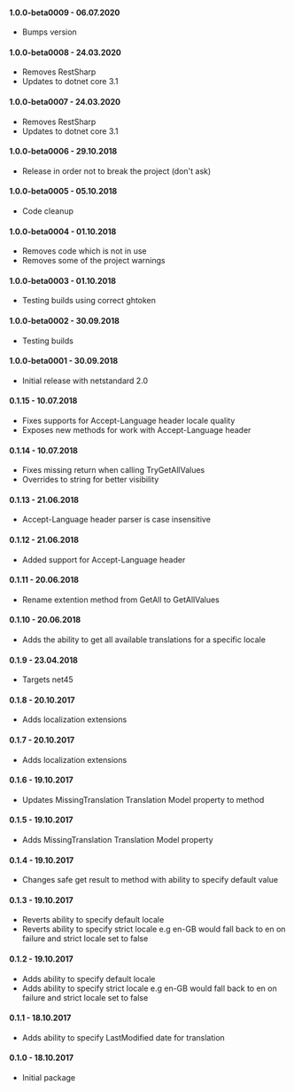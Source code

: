 #### 1.0.0-beta0009 - 06.07.2020
* Bumps version 

#### 1.0.0-beta0008 - 24.03.2020
* Removes RestSharp
* Updates to dotnet core 3.1

#### 1.0.0-beta0007 - 24.03.2020
* Removes RestSharp
* Updates to dotnet core 3.1

#### 1.0.0-beta0006 - 29.10.2018
* Release in order not to break the project (don't ask)

#### 1.0.0-beta0005 - 05.10.2018
* Code cleanup

#### 1.0.0-beta0004 - 01.10.2018
* Removes code which is not in use
* Removes some of the project warnings

#### 1.0.0-beta0003 - 01.10.2018
* Testing builds using correct ghtoken

#### 1.0.0-beta0002 - 30.09.2018
* Testing builds

#### 1.0.0-beta0001 - 30.09.2018
* Initial release with netstandard 2.0

#### 0.1.15 - 10.07.2018
* Fixes supports for Accept-Language header locale quality
* Exposes new methods for work with Accept-Language header

#### 0.1.14 - 10.07.2018
* Fixes missing return when calling TryGetAllValues
* Overrides to string for better visibility

#### 0.1.13 - 21.06.2018
* Accept-Language header parser is case insensitive

#### 0.1.12 - 21.06.2018
* Added support for Accept-Language header

#### 0.1.11 - 20.06.2018
* Rename extention method from GetAll to GetAllValues

#### 0.1.10 - 20.06.2018
* Adds the ability to get all available translations for a specific locale

#### 0.1.9 - 23.04.2018
* Targets net45

#### 0.1.8 - 20.10.2017
* Adds localization extensions

#### 0.1.7 - 20.10.2017
* Adds localization extensions

#### 0.1.6 - 19.10.2017
* Updates MissingTranslation Translation Model property to method

#### 0.1.5 - 19.10.2017
* Adds MissingTranslation Translation Model property

#### 0.1.4 - 19.10.2017
* Changes safe get result to method with ability to specify default value

#### 0.1.3 - 19.10.2017
* Reverts ability to specify default locale
* Reverts ability to specify strict locale e.g en-GB would fall back to en on failure and strict locale set to false

#### 0.1.2 - 19.10.2017
* Adds ability to specify default locale
* Adds ability to specify strict locale e.g en-GB would fall back to en on failure and strict locale set to false

#### 0.1.1 - 18.10.2017
* Adds ability to specify LastModified date for translation

#### 0.1.0 - 18.10.2017
* Initial package
